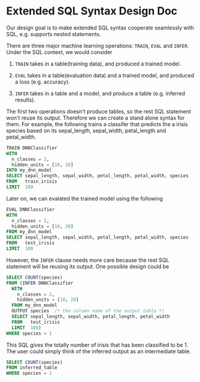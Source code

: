 # Extended SQL Syntax Design Doc

Our design goal is to make extended SQL syntax cooperate seamlessly with SQL, e.g. supports nested statements.

There are three major machine learning operations: `TRAIN`, `EVAL` and `INFER`. Under the SQL context, we would consider

1. `TRAIN` takes in a table(training data), and produced a trained model.

1. `EVAL` takes in a table(evaluation data) and a trained model, and produced a loss (e.g. accuracy).

1. `INFER` takes in a table and a model, and produce a table (e.g. inferred results).

The first two operations doesn't produce tables, so the rest SQL statement won't reuse its output. 
Therefore we can create a stand alone syntax for them. For example, the following trains a classifer that
predicts the a irisis species based on its sepal_length, sepal_width, petal_length and petal_width.

```SQL
TRAIN DNNClassifier
WITH
  n_classes = 2,
  hidden_units = [10, 20]
INTO my_dnn_model 
SELECT sepal_length, sepal_width, petal_length, petal_width, species
FROM   train_irisis
LIMIT  100
```

Later on, we can evalated the trained model using the following

```SQL
EVAL DNNClassifier
WITH
  n_classes = 2,
  hidden_units = [10, 20]
FROM my_dnn_model 
SELECT sepal_length, sepal_width, petal_length, petal_width, species
FROM   test_irisis
LIMIT  100
```

However, the `INFER` clause needs more care because the rest SQL statement will be reusing its output. One possible
design could be

```SQL
SELECT COUNT(species)
FROM (INFER DNNClassifier
  WITH
    n_classes = 2,
    hidden_units = [10, 20]
  FROM my_dnn_model
  OUTPUT species  /* the column name of the output table */
  SELECT sepal_length, sepal_width, petal_length, petal_width
  FROM   test_irisis
  LIMIT  100)
WHERE species = 1
```

This SQL gives the totally number of irisis that has been classified to be 1. The user could simply think of the inferred output
as an intermediate table.

```SQL
SELECT COUNT(species)
FROM inferred_table
WHERE species = 1
```

